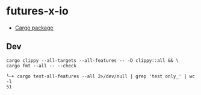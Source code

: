 # futures-x-io

* [Cargo package](https://crates.io/crates/futures-x-io)

## Dev

```
cargo clippy --all-targets --all-features -- -D clippy::all && \
cargo fmt --all -- --check
```

```
╰─➤ cargo test-all-features --all 2>/dev/null | grep 'test only_' | wc -l
51
```
